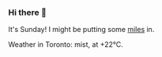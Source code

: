 ### Hi there :wave:

It's Sunday! I might be putting some [miles](https://www.strava.com/athletes/889963) in.

Weather in Toronto: mist, at +22°C.
